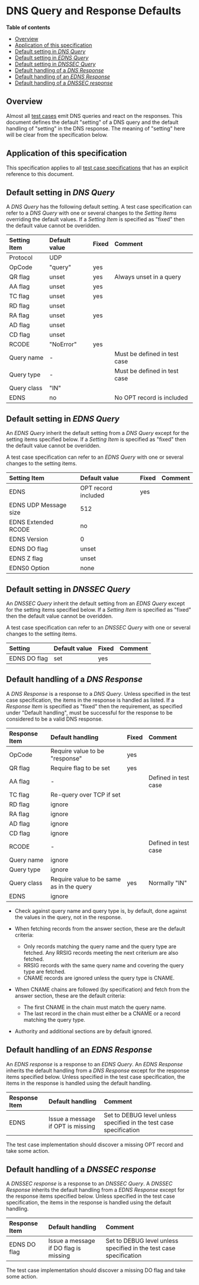 # DNS Query and Response Defaults

**Table of contents**
* [Overview](#Overview)
* [Application of this specification](#application-of-this-specification)
* [Default setting in *DNS Query*](#default-setting-in-dns-query)
* [Default setting in *EDNS Query*](#default-setting-in-edns-query)
* [Default setting in *DNSSEC Query*](#default-setting-in-dnssec-query)
* [Default handling of a *DNS Response*](#default-handling-of-a-dns-response)
* [Default handling of an *EDNS Response*](#default-handling-of-an-edns-response)
* [Default handling of a *DNSSEC response*](#default-handling-of-a-dnssec-response)


## Overview

Almost all [test cases] emit DNS queries and react on the responses. This
document defines the default "setting" of a DNS query and the default handling
of "setting" in the DNS response. The meaning of "setting" here will be clear
from the specification below.


## Application of this specification

This specification applies to all [test case specifications][Test Cases] that has
an explicit reference to this document.


## Default setting in *DNS Query*

A *DNS Query* has the following default setting. A test case specification can
refer to a *DNS Query* with one or several changes to the *Setting Items*
overriding the default values. If a *Setting Item* is specified as "fixed" then
the default value cannot be overidden.

|Setting Item |Default value |Fixed |Comment                       |
|:------------|:-------------|:-----|:-----------------------------|
|Protocol     | UDP          |      |                              |
|OpCode       | "query"      | yes  |                              |
|QR flag      | unset        | yes  | Always unset in a query      |
|AA flag      | unset        | yes  |                              |
|TC flag      | unset        | yes  |                              |
|RD flag      | unset        |      |                              |
|RA flag      | unset        | yes  |                              |
|AD flag      | unset        |      |                              |
|CD flag      | unset        |      |                              |
|RCODE        | "NoError"    | yes  |                              |
|Query name   | -            |      | Must be defined in test case |
|Query type   | -            |      | Must be defined in test case |
|Query class  | "IN"         |      |                              |
|EDNS         | no           |      | No OPT record is included    |


## Default setting in *EDNS Query*

An *EDNS Query* inherit the default setting from a *DNS Query* except for the
setting items specified below. If a *Setting Item* is specified as "fixed" then
the default value cannot be overidden.

A test case specification can refer to an *EDNS Query* with one or several
changes to the setting items.

|Setting Item          |Default value        |Fixed |Comment |
|:---------------------|:--------------------|:-----|:-------|
|EDNS                  | OPT record included | yes  |        |
|EDNS UDP Message size | 512                 |      |        |
|EDNS Extended RCODE   | no                  |      |        |
|EDNS Version          | 0                   |      |        |
|EDNS DO flag          | unset               |      |        |
|EDNS Z flag           | unset               |      |        |
|EDNS0 Option          | none                |      |        |


## Default setting in *DNSSEC Query*

An *DNSSEC Query* inherit the default setting from an *EDNS Query* except for the
setting items specified below. If a *Setting Item* is specified as "fixed" then
the default value cannot be overidden.

A test case specification can refer to an *DNSSEC Query* with one or several
changes to the setting items.

|Setting               |Default value |Fixed |Comment |
|:---------------------|:-------------|:-----|:-------|
|EDNS DO flag          | set          | yes  |        |


## Default handling of a *DNS Response*

A *DNS Response* is a response to a *DNS Query*. Unless specified in the test
case specification, the items in the response is handled as listed. If a
*Response Item* is specified as "fixed" then the requirement, as specified under
"Default handling", must be successful for the response to be considered to be a
valid DNS response.

|Response Item |Default handling                          | Fixed | Comment              |
|:-------------|:-----------------------------------------|:------|:---------------------|
|OpCode        | Require value to be "response"           | yes   |                      |
|QR flag       | Require flag to be set                   | yes   |                      |
|AA flag       | -                                        |       | Defined in test case |
|TC flag       | Re-query over TCP if set                 |       |                      |
|RD flag       | ignore                                   |       |                      |
|RA flag       | ignore                                   |       |                      |
|AD flag       | ignore                                   |       |                      |
|CD flag       | ignore                                   |       |                      |
|RCODE         | -                                        |       | Defined in test case |
|Query name    | ignore                                   |       |                      |
|Query type    | ignore                                   |       |                      |
|Query class   | Require value to be same as in the query | yes   | Normally "IN"        |
|EDNS          | ignore                                   |       |                      |

* Check against query name and query type is, by default, done against the values
  in the query, not in the response.
  
* When fetching records from the answer section, these are the default criteria:
  * Only records matching the query name and the query type are fetched. Any
    RRSIG records meeting the next criterium are also fetched.
  * RRSIG records with the same query name and covering the query type are
    fetched.
  * CNAME records are ignored unless the query type is CNAME.

* When CNAME chains are followed (by specification) and fetch from the answer
  section, these are the default criteria:
  * The first CNAME in the chain must match the query name.
  * The last record in the chain must either be a CNAME or a record matching the
    query type.

* Authority and additional sections are by default ignored.


## Default handling of an *EDNS Response*

An *EDNS response* is a response to an *EDNS Query*. An *EDNS Response* inherits
the default handling from a *DNS Response* except for the response items
specified below. Unless specified in the test case specification, the items in
the response is handled using the default handling.

|Response Item |Default handling                   | Comment                                                            |
|:-------------|:----------------------------------|:-------------------------------------------------------------------|
|EDNS          | Issue a message if OPT is missing | Set to DEBUG level unless specified in the test case specification |

The test case implementation should discover a missing OPT record and take some
action.

## Default handling of a *DNSSEC response*

A *DNSSEC response* is a response to an *DNSSEC Query*. A *DNSSEC Response*
inherits the default handling from a *EDNS Response* except for the response
items specified below. Unless specified in the test case specification, the items
in the response is handled using the default handling.

|Response Item |Default handling                       | Comment                                                            |
|:-------------|:------------------------------------- |:-------------------------------------------------------------------|
| EDNS DO flag | Issue a message if DO flag is missing | Set to DEBUG level unless specified in the test case specification |

The test case implementation should discover a missing DO flag and take some
action.


[Test Cases]:                  README.md#list-of-defined-test-cases



